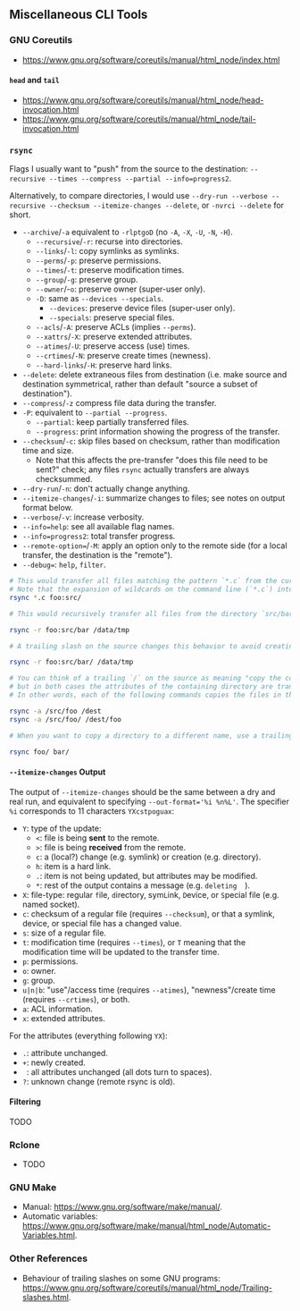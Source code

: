 ## Miscellaneous CLI Tools
### GNU Coreutils
- https://www.gnu.org/software/coreutils/manual/html_node/index.html

#### `head` and `tail`
- https://www.gnu.org/software/coreutils/manual/html_node/head-invocation.html
- https://www.gnu.org/software/coreutils/manual/html_node/tail-invocation.html

### `rsync`
Flags I usually want to "push" from the source to the destination: `--recursive --times --compress --partial --info=progress2`.

Alternatively, to compare directories, I would use `--dry-run --verbose --recursive --checksum --itemize-changes --delete`, or `-nvrci --delete` for short.

- `--archive`/`-a` equivalent to `-rlptgoD` (no `-A`, `-X`, `-U`, `-N`, `-H`).
	- `--recursive`/`-r`: recurse into directories.
	- `--links`/`-l`: copy symlinks as symlinks.
	- `--perms`/`-p`: preserve permissions.
	- `--times`/`-t`: preserve modification times.
	- `--group`/`-g`: preserve group.
	- `--owner`/-`o`: preserve owner (super-user only).
	- `-D`: same as `--devices --specials`.
		- `--devices`: preserve device files (super-user only).
		- `--specials`: preserve special files.
	- `--acls`/`-A`: preserve ACLs (implies `--perms`).
	- `--xattrs`/`-X`: preserve extended attributes.
	- `--atimes`/`-U`: preserve access (use) times.
	- `--crtimes`/`-N`: preserve create times (newness).
	- `--hard-links`/`-H`: preserve hard links.
- `--delete`: delete extraneous files from destination (i.e. make source and destination symmetrical, rather than default "source a subset of destination").
- `--compress`/`-z` compress file data during the transfer.
- `-P`: equivalent to `--partial --progress`.
	- `--partial`: keep partially transferred files.
	- `--progress`: print information showing the progress of the transfer.
- `--checksum`/`-c`: skip files based on checksum, rather than modification time and size.
	- Note that this affects the pre-transfer "does this file need to be sent?" check; any files `rsync` actually transfers are always checksummed.
- `--dry-run`/`-n`: don't actually change anything.
- `--itemize-changes`/`-i`: summarize changes to files; see notes on output format below.
- `--verbose`/`-v`: increase verbosity.
- `--info=help`: see all available flag names.
- `--info=progress2`: total transfer progress.
- `--remote-option=`/`-M`: apply an option only to the remote side (for a local transfer, the destination is the "remote").
- `--debug=`: `help`, `filter`.

```bash
# This would transfer all files matching the pattern `*.c` from the current directory to the directory `src` on the machine `foo`.
# Note that the expansion of wildcards on the command line (`*.c`) into a list of files is handled by the shell before it runs rsync and not by rsync itself.
rsync *.c foo:src/
```

```bash
# This would recursively transfer all files from the directory `src/bar` on the machine `foo` into the `/data/tmp/bar` directory on the local machine.

rsync -r foo:src/bar /data/tmp
```

```bash
# A trailing slash on the source changes this behavior to avoid creating an additional directory level at the destination.

rsync -r foo:src/bar/ /data/tmp
```

```bash
# You can think of a trailing `/` on the source as meaning "copy the contents of this directory" as opposed to "copy the directory by name",
# but in both cases the attributes of the containing directory are transferred to the containing directory on the destination.
# In other words, each of the following commands copies the files in the same way, including their setting of the attributes of `/dest/foo`.

rsync -a /src/foo /dest
rsync -a /src/foo/ /dest/foo
```

```bash
# When you want to copy a directory to a different name, use a trailing slash on the source directory to put the contents of the directory into any destination directory you like.

rsync foo/ bar/
```

#### `--itemize-changes` Output
The output of `--itemize-changes` should be the same between a dry and real run,
and equivalent to specifying `--out-format='%i %n%L'`.
The specifier `%i` corresponds to 11 characters `YXcstpoguax`:

- `Y`: type of the update:
	- `<`: file is being **sent** to the remote.
	- `>`: file is being **received** from the remote.
	- `c`: a (local?) change (e.g. symlink) or creation (e.g. directory).
	- `h`: item is a hard link.
	- `.`: item is not being updated, but attributes may be modified.
	- `*`: rest of the output contains a message (e.g. `deleting  `).
- `X`: file-type: regular `f`ile, `d`irectory, sym`L`ink, `D`evice, or `S`pecial file (e.g. named socket).
- `c`: checksum of a regular file (requires `--checksum`), or that a symlink, device, or special file has a changed value.
- `s`: size of a regular file.
- `t`: modification time (requires `--times`), or `T` meaning that the modification time will be updated to the transfer time.
- `p`: permissions.
- `o`: owner.
- `g`: group.
- `u|n|b`: "use"/access time (requires `--atimes`), "newness"/create time (requires `--crtimes`), or both.
- `a`: ACL information.
- `x`: extended attributes.

For the attributes (everything following `YX`):

- `.`: attribute unchanged.
- `+`: newly created.
- ` `: all attributes unchanged (all dots turn to spaces).
- `?`: unknown change (remote rsync is old).

#### Filtering
TODO

### Rclone
- TODO

### GNU Make
- Manual: <https://www.gnu.org/software/make/manual/>.
- Automatic variables: <https://www.gnu.org/software/make/manual/html_node/Automatic-Variables.html>.

### Other References
- Behaviour of trailing slashes on some GNU programs: <https://www.gnu.org/software/coreutils/manual/html_node/Trailing-slashes.html>.
